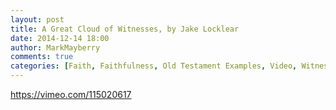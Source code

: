 ```yaml
---
layout: post
title: A Great Cloud of Witnesses, by Jake Locklear
date: 2014-12-14 18:00
author: MarkMayberry
comments: true
categories: [Faith, Faithfulness, Old Testament Examples, Video, Witnesses]
---
```

https://vimeo.com/115020617
